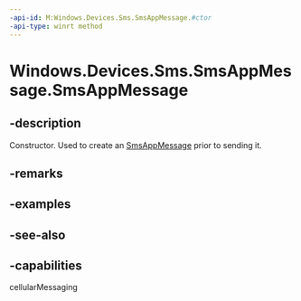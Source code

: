----api-id: M:Windows.Devices.Sms.SmsAppMessage.#ctor
-api-type: winrt method
---<!-- Method syntaxpublic SmsAppMessage()--># Windows.Devices.Sms.SmsAppMessage.SmsAppMessage## -descriptionConstructor. Used to create an [SmsAppMessage](smsappmessage.md) prior to sending it.## -remarks## -examples## -see-also## -capabilitiescellularMessaging